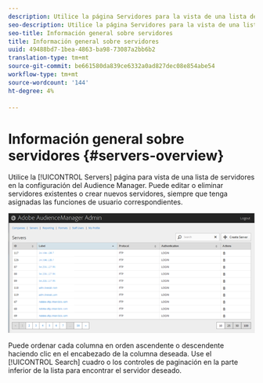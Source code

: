 ```yaml
---
description: Utilice la página Servidores para la vista de una lista de servidores en la configuración del Audience Manager. Puede editar o eliminar servidores existentes o crear nuevos servidores, siempre que tenga asignadas las funciones de usuario correspondientes.
seo-description: Utilice la página Servidores para la vista de una lista de servidores en la configuración del Audience Manager. Puede editar o eliminar servidores existentes o crear nuevos servidores, siempre que tenga asignadas las funciones de usuario correspondientes.
seo-title: Información general sobre servidores
title: Información general sobre servidores
uuid: 49488bd7-1bea-4863-ba98-73087a2bb6b2
translation-type: tm+mt
source-git-commit: be661580da839ce6332a0ad827dec08e854abe54
workflow-type: tm+mt
source-wordcount: '144'
ht-degree: 4%

---
```



# Información general sobre servidores {#servers-overview}

Utilice la [!UICONTROL Servers] página para vista de una lista de servidores en la configuración del Audience Manager. Puede editar o eliminar servidores existentes o crear nuevos servidores, siempre que tenga asignadas las funciones de usuario correspondientes.

<!-- c_servers.xml -->

![](assets/servers.png)

Puede ordenar cada columna en orden ascendente o descendente haciendo clic en el encabezado de la columna deseada. Use el [!UICONTROL Search] cuadro o los controles de paginación en la parte inferior de la lista para encontrar el servidor deseado.